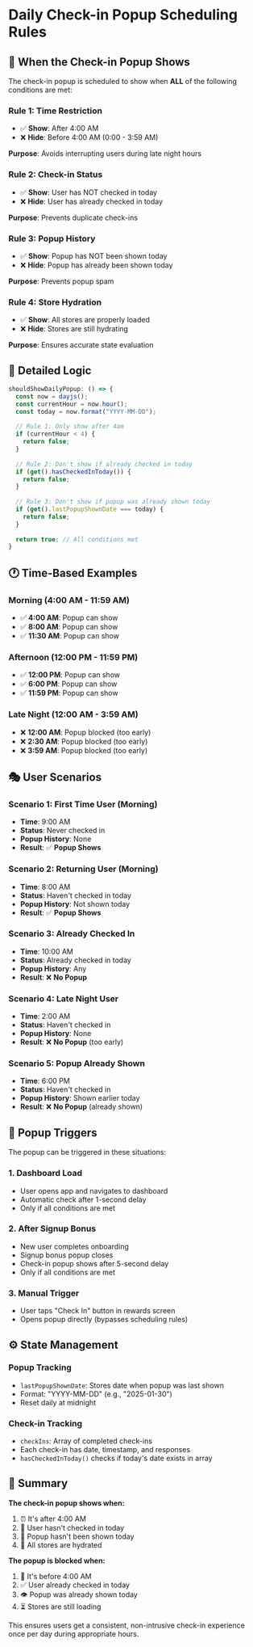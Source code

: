 # Daily Check-in Popup Scheduling Rules

## 🎯 **When the Check-in Popup Shows**

The check-in popup is scheduled to show when **ALL** of the following conditions are met:

### **Rule 1: Time Restriction**
- ✅ **Show**: After 4:00 AM
- ❌ **Hide**: Before 4:00 AM (0:00 - 3:59 AM)

**Purpose**: Avoids interrupting users during late night hours

### **Rule 2: Check-in Status**
- ✅ **Show**: User has NOT checked in today
- ❌ **Hide**: User has already checked in today

**Purpose**: Prevents duplicate check-ins

### **Rule 3: Popup History**
- ✅ **Show**: Popup has NOT been shown today
- ❌ **Hide**: Popup has already been shown today

**Purpose**: Prevents popup spam

### **Rule 4: Store Hydration**
- ✅ **Show**: All stores are properly loaded
- ❌ **Hide**: Stores are still hydrating

**Purpose**: Ensures accurate state evaluation

## 📅 **Detailed Logic**

```typescript
shouldShowDailyPopup: () => {
  const now = dayjs();
  const currentHour = now.hour();
  const today = now.format("YYYY-MM-DD");
  
  // Rule 1: Only show after 4am
  if (currentHour < 4) {
    return false;
  }
  
  // Rule 2: Don't show if already checked in today
  if (get().hasCheckedInToday()) {
    return false;
  }
  
  // Rule 3: Don't show if popup was already shown today
  if (get().lastPopupShownDate === today) {
    return false;
  }
  
  return true; // All conditions met
}
```

## 🕐 **Time-Based Examples**

### **Morning (4:00 AM - 11:59 AM)**
- ✅ **4:00 AM**: Popup can show
- ✅ **8:00 AM**: Popup can show
- ✅ **11:30 AM**: Popup can show

### **Afternoon (12:00 PM - 11:59 PM)**
- ✅ **12:00 PM**: Popup can show
- ✅ **6:00 PM**: Popup can show
- ✅ **11:59 PM**: Popup can show

### **Late Night (12:00 AM - 3:59 AM)**
- ❌ **12:00 AM**: Popup blocked (too early)
- ❌ **2:30 AM**: Popup blocked (too early)
- ❌ **3:59 AM**: Popup blocked (too early)

## 🎭 **User Scenarios**

### **Scenario 1: First Time User (Morning)**
- **Time**: 9:00 AM
- **Status**: Never checked in
- **Popup History**: None
- **Result**: ✅ **Popup Shows**

### **Scenario 2: Returning User (Morning)**
- **Time**: 8:00 AM
- **Status**: Haven't checked in today
- **Popup History**: Not shown today
- **Result**: ✅ **Popup Shows**

### **Scenario 3: Already Checked In**
- **Time**: 10:00 AM
- **Status**: Already checked in today
- **Popup History**: Any
- **Result**: ❌ **No Popup**

### **Scenario 4: Late Night User**
- **Time**: 2:00 AM
- **Status**: Haven't checked in
- **Popup History**: None
- **Result**: ❌ **No Popup** (too early)

### **Scenario 5: Popup Already Shown**
- **Time**: 6:00 PM
- **Status**: Haven't checked in
- **Popup History**: Shown earlier today
- **Result**: ❌ **No Popup** (already shown)

## 🔄 **Popup Triggers**

The popup can be triggered in these situations:

### **1. Dashboard Load**
- User opens app and navigates to dashboard
- Automatic check after 1-second delay
- Only if all conditions are met

### **2. After Signup Bonus**
- New user completes onboarding
- Signup bonus popup closes
- Check-in popup shows after 5-second delay
- Only if all conditions are met

### **3. Manual Trigger**
- User taps "Check In" button in rewards screen
- Opens popup directly (bypasses scheduling rules)

## ⚙️ **State Management**

### **Popup Tracking**
- `lastPopupShownDate`: Stores date when popup was last shown
- Format: "YYYY-MM-DD" (e.g., "2025-01-30")
- Reset daily at midnight

### **Check-in Tracking**
- `checkIns`: Array of completed check-ins
- Each check-in has date, timestamp, and responses
- `hasCheckedInToday()` checks if today's date exists in array

## 🎯 **Summary**

**The check-in popup shows when:**
1. ⏰ It's after 4:00 AM
2. 📝 User hasn't checked in today
3. 🚫 Popup hasn't been shown today
4. 🔄 All stores are hydrated

**The popup is blocked when:**
1. 🌙 It's before 4:00 AM
2. ✅ User already checked in today
3. 👁️ Popup was already shown today
4. ⏳ Stores are still loading

This ensures users get a consistent, non-intrusive check-in experience once per day during appropriate hours.
